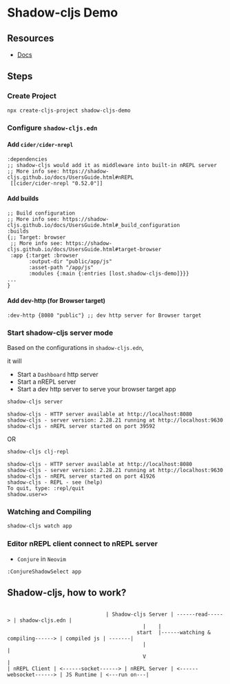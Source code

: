 # Shadow-cljs Demo

## Resources

- [Docs](https://shadow-cljs.github.io/docs/UsersGuide.html)

## Steps

### Create Project

```sh
npx create-cljs-project shadow-cljs-demo
```

### Configure `shadow-cljs.edn`

#### Add `cider/cider-nrepl`

```edn
:dependencies
;; shadow-cljs would add it as middleware into built-in nREPL server 
;; More info see: https://shadow-cljs.github.io/docs/UsersGuide.html#nREPL
 [[cider/cider-nrepl "0.52.0"]]
```
#### Add builds

```edn
;; Build configuration
;; More info see: https://shadow-cljs.github.io/docs/UsersGuide.html#_build_configuration
:builds
{;; Target: browser
 ;; More info see: https://shadow-cljs.github.io/docs/UsersGuide.html#target-browser
 :app {:target :browser
       :output-dir "public/app/js"
       :asset-path "/app/js"
       :modules {:main {:entries [lost.shadow-cljs-demo]}}}
...
}
```

#### Add dev-http (for Browser target)

```edn
:dev-http {8080 "public"} ;; dev http server for Browser target
```

### Start shadow-cljs server mode

Based on the configurations in `shadow-cljs.edn`,

it will

- Start a `Dashboard` http server
- Start a nREPL server
- Start a dev http server to serve your browser target app

```sh
shadow-cljs server
```
```
shadow-cljs - HTTP server available at http://localhost:8080
shadow-cljs - server version: 2.28.21 running at http://localhost:9630
shadow-cljs - nREPL server started on port 39592
```

OR 

```sh
shadow-cljs clj-repl
```
```
shadow-cljs - HTTP server available at http://localhost:8080
shadow-cljs - server version: 2.28.21 running at http://localhost:9630
shadow-cljs - nREPL server started on port 41926
shadow-cljs - REPL - see (help)
To quit, type: :repl/quit
shadow.user=>
```

### Watching and Compiling

```sh
shadow-cljs watch app
```

### Editor nREPL client connect to nREPL server

- `Conjure` in `Neovim`

```
:ConjureShadowSelect app
```


## Shadow-cljs, how to work?

```
                                        
                                | Shadow-cljs Server | ------read-----> | shadow-cljs.edn |
                                            |    |
                                          start  |------watching & compiling------> | compiled js | -------|
                                            |                                                              |
                                            V                                                              |
| nREPL Client | <------socket------> | nREPL Server | <------websocket------> | JS Runtime | <---run on---|
                                                                             
```

